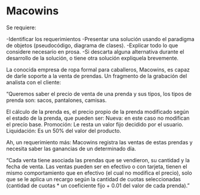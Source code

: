 # Macowins

Se requiere:

-Identificar los requerimientos
-Presentar una solución usando el paradigma de objetos (pseudocódigo, diagrama de clases).
-Explicar todo lo que considere necesario en prosa.
-Si descarta alguna alternativa durante el desarrollo de la solución, o tiene otra solución expliquela brevemente.


La conocida empresa de ropa formal para caballeros, Macowins, es capaz de darle soporte a la venta de prendas. Un fragmento de la grabación del analista con el cliente:

“Queremos saber el precio de venta de una prenda y sus tipos, los tipos de prenda son: sacos, pantalones, camisas.

El cálculo de la prenda es, el precio propio de la prenda modificado según el estado de la prenda, que pueden ser:
Nueva: en este caso no modifican el precio base.
Promoción: Le resta un valor fijo decidido por el usuario.
Liquidación: Es un 50% del valor del producto.

Ah, un requerimiento más: Macowins registra las ventas de estas prendas y necesita saber las ganancias de un determinado día. 

“Cada venta tiene asociada las prendas que se vendieron, su cantidad y la fecha de venta. 
Las ventas pueden ser en efectivo o con tarjeta, tienen el mismo comportamiento que en efectivo (el cual no modifica el precio), solo que se le aplica un recargo según la cantidad de cuotas seleccionadas (cantidad de cuotas * un coeficiente fijo + 0.01 del valor de cada prenda).”
